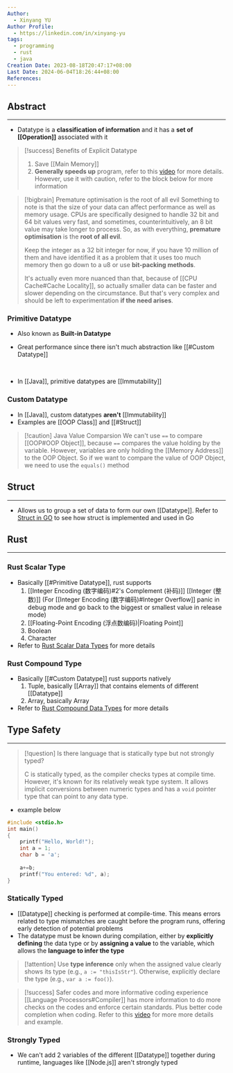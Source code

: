 ```yaml
---
Author:
  - Xinyang YU
Author Profile:
  - https://linkedin.com/in/xinyang-yu
tags:
  - programming
  - rust
  - java
Creation Date: 2023-08-18T20:47:17+08:00
Last Date: 2024-06-04T18:26:44+08:00
References: 
---
```

## Abstract
---
- Datatype is a **classification of information** and it has a **set of [[Operation]]** associated with it

>[!success] Benefits of Explicit Datatype
> 1. Save [[Main Memory]]
> 2. **Generally speeds up** program, refer to this [video](https://www.youtube.com/watch?v=hwyRnHA54lI) for more details. However, use it with caution, refer to the block below for more information 
> 

>[!bigbrain] Premature optimisation is the root of all evil
> Something to note is that the size of your data can affect performance as well as memory usage. CPUs are specifically designed to handle 32 bit and 64 bit values very fast, and sometimes, counterintuitively, an 8 bit value may take longer to process. So, as with everything, **premature optimisation** is the **root of all evil**. 
> 
> Keep the integer as a 32 bit integer for now, if you have 10 million of them and have identified it as a problem that it uses too much memory then go down to a u8 or use **bit-packing methods**.
>
 > It's actually even more nuanced than that, because of [[CPU Cache#Cache Locality]], so actually smaller data can be faster and slower depending on the circumstance. But that's very complex and should be left to experimentation **if the need arises**.
### Primitive Datatype
- Also known as **Built-in Datatype**
* Great performance since there isn't much abstraction like [[#Custom Datatype]]
</br>

- In [[Java]], primitive datatypes are [[Immutability]]

### Custom Datatype
- In [[Java]], custom datatypes **aren't** [[Immutability]]
- Examples are [[OOP Class]] and [[#Struct]]

>[!caution] Java Value Comparsion
> We can't use `==` to compare [[OOP#OOP Object]], because `==` compares the value holding by the variable. However, variables are only holding the [[Memory Address]] to the OOP Object. So if we want to compare the value of OOP Object, we need to use the `equals()` method

## Struct
---
- Allows us to group a set of data to form our own [[Datatype]]. Refer to [Struct in GO](https://youtu.be/8uiZC0l4Ajw?si=UpYAqgfaw9H8BMxE&t=1867) to see how struct is implemented and used in Go

## Rust
---
### Rust Scalar Type
- Basically [[#Primitive Datatype]], rust supports 
	1. [[Integer Encoding (数字编码)#2's Complement (补码)]] [[Integer (整数)]] (For [[Integer Encoding (数字编码)#Integer Overflow]] panic in debug mode and go back to the biggest or smallest value in release mode)
	2. [[Floating-Point Encoding (浮点数编码)|Floating Point]]
	3. Boolean
	4. Character
- Refer to [Rust Scalar Data Types](https://rust-book.cs.brown.edu/ch03-02-data-types.html#scalar-types) for more details
### Rust Compound Type
- Basically [[#Custom Datatype]] rust supports natively
	1. Tuple, basically [[Array]] that contains elements of different [[Datatype]]
	2. Array, basically Array
- Refer to [Rust Compound Data Types](https://rust-book.cs.brown.edu/ch03-02-data-types.html#compound-types) for more details




## Type Safety
---


>[!question] Is there language that is statically type but not strongly typed?
>
>C is statically typed, as the compiler checks types at compile time. However, it's known for its relatively weak type system. It allows implicit conversions between numeric types and has a `void` pointer type that can point to any data type.
- example below 
```c
#include <stdio.h>
int main()
{
    printf("Hello, World!");
    int a = 1;
    char b = 'a';
    
    a+=b;
    printf("You entered: %d", a);
}
```

### Statically Typed
- [[Datatype]] checking is performed at compile-time. This means errors related to type mismatches are caught before the program runs, offering early detection of potential problems
- The datatype must be known during compilation, either by **explicitly defining** the data type or by **assigning a value** to the variable, which allows the **language to infer the type**


>[!attention]
> Use **type inference** only when the assigned value clearly shows its type (e.g., `a := "thisIsStr"`). Otherwise, explicitly declare the type (e.g., `var a := foo()`).

>[!success] Safer codes and more informative coding experience
> [[Language Processors#Compiler]] has more information to do more checks on the codes and enforce certain standards. Plus better code completion when coding. Refer to this [video](https://youtu.be/hwyRnHA54lI?si=lrDIYGWl04qfdXdj&t=324) for more more details and example.

### Strongly Typed
- We can't add 2 variables of the different [[Datatype]] together during runtime, languages like [[Node.js]] aren't strongly typed
